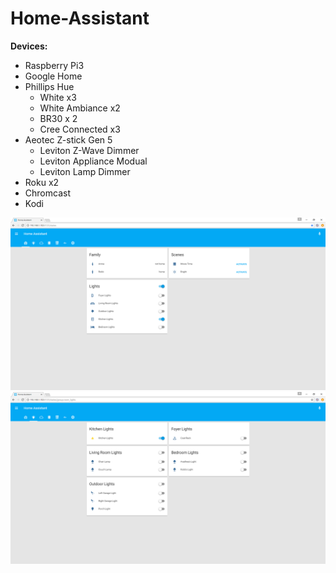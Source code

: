 # Home-Assistant
<p><strong>Devices:</strong></p>
<ul>
<li>Raspberry Pi3</li>
<li>Google Home</li>
<li>Phillips Hue
<ul>
<li>White x3</li>
<li>White Ambiance x2</li>
<li>BR30 x 2</li>
<li>Cree Connected x3</li>
</ul>
</li>
<li>Aeotec Z-stick Gen 5
<ul>
<li>Leviton Z-Wave Dimmer</li>
<li>Leviton Appliance Modual</li>
<li>Leviton Lamp Dimmer</li>
</ul>
</li>
<li>Roku x2</li>
<li>Chromcast</li>
<li>Kodi</li>
</ul>

![](https://github.com/SeveredDime/Home-Assistant/blob/master/images/home_assistan_home.png)
![](https://github.com/SeveredDime/Home-Assistant/blob/master/images/home_assistant_lights.png)
